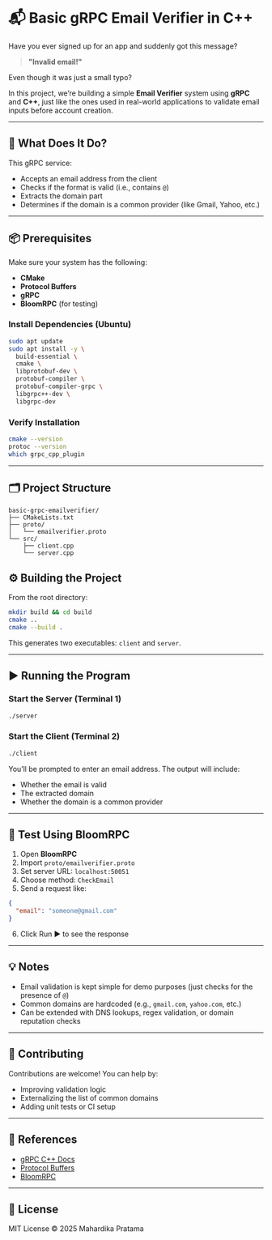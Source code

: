 
# 📬 Basic gRPC Email Verifier in C++

Have you ever signed up for an app and suddenly got this message?

> **"Invalid email!"**

Even though it was just a small typo?

In this project, we’re building a simple **Email Verifier** system using **gRPC** and **C++**, just like the ones used in real-world applications to validate email inputs before account creation.

---

## 🚀 What Does It Do?

This gRPC service:

- Accepts an email address from the client
- Checks if the format is valid (i.e., contains `@`)
- Extracts the domain part
- Determines if the domain is a common provider (like Gmail, Yahoo, etc.)

---

## 📦 Prerequisites

Make sure your system has the following:

- **CMake**
- **Protocol Buffers**
- **gRPC**
- **BloomRPC** (for testing)

### Install Dependencies (Ubuntu)

```bash
sudo apt update
sudo apt install -y \
  build-essential \
  cmake \
  libprotobuf-dev \
  protobuf-compiler \
  protobuf-compiler-grpc \
  libgrpc++-dev \
  libgrpc-dev
```

### Verify Installation

```bash
cmake --version
protoc --version
which grpc_cpp_plugin
```

---

## 🗂 Project Structure

```
basic-grpc-emailverifier/
├── CMakeLists.txt
├── proto/
│   └── emailverifier.proto
└── src/
    ├── client.cpp
    └── server.cpp
```

## ⚙️ Building the Project

From the root directory:

```bash
mkdir build && cd build
cmake ..
cmake --build .
```

This generates two executables: `client` and `server`.

---

## ▶️ Running the Program

### Start the Server (Terminal 1)

```bash
./server
```

### Start the Client (Terminal 2)

```bash
./client
```

You’ll be prompted to enter an email address. The output will include:

- Whether the email is valid
- The extracted domain
- Whether the domain is a common provider

---

## 🧪 Test Using BloomRPC

1. Open **BloomRPC**
2. Import `proto/emailverifier.proto`
3. Set server URL: `localhost:50051`
4. Choose method: `CheckEmail`
5. Send a request like:

```json
{
  "email": "someone@gmail.com"
}
```

6. Click Run ▶ to see the response

---

## 💡 Notes

- Email validation is kept simple for demo purposes (just checks for the presence of `@`)
- Common domains are hardcoded (e.g., `gmail.com`, `yahoo.com`, etc.)
- Can be extended with DNS lookups, regex validation, or domain reputation checks

---

## 🤝 Contributing

Contributions are welcome! You can help by:

- Improving validation logic
- Externalizing the list of common domains
- Adding unit tests or CI setup

---

## 📎 References

- [gRPC C++ Docs](https://grpc.io/docs/languages/cpp/)
- [Protocol Buffers](https://protobuf.dev/)
- [BloomRPC](https://github.com/bloomrpc/bloomrpc)

---

## 📄 License

MIT License © 2025 Mahardika Pratama
